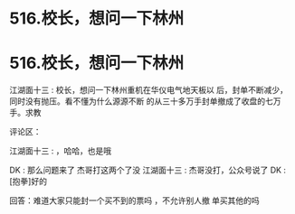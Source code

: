 # 516.校长，想问一下林州

# 516.校长，想问一下林州

江湖面十三 : 校长，想问一下林州重机在华仪电气地天板以 后，封单不断减少，同时没有抛压。看不懂为什么源源不断 的从三十多万手封单撤成了收盘的七万手。求教

评论区：

江湖面十三 : ，哈哈，也是哦

DK : 那么问题来了 杰哥打这两个了没 江湖面十三 : 杰哥没打，公众号说了 DK : [抱拳]好的

回答：难道大家只能封一个买不到的票吗 ，不允许别人撤 单买其他的吗